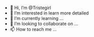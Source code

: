 - 👋 Hi, I’m @Tristegirl
- 👀 I’m interested in learn more detailed
- 🌱 I’m currently learning ...
- 💞️ I’m looking to collaborate on ...
- 📫 How to reach me ...

<!---
Tristegirl/Tristegirl is a ✨ special ✨ repository because its `README.md` (this file) appears on your GitHub profile.
You can click the Preview link to take a look at your changes.
--->
